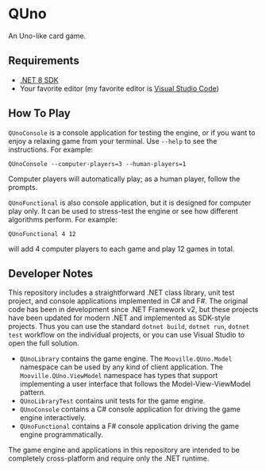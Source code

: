 # QUno

An Uno-like card game.

## Requirements

* [.NET 8 SDK](https://dotnet.microsoft.com/download)
* Your favorite editor (my favorite editor is [Visual Studio Code](https://code.visualstudio.com/))

## How To Play

`QUnoConsole` is a console application for testing the engine, or if you want to 
enjoy a relaxing game from your terminal. Use `--help` to see the instructions. For example:
```
QUnoConsole --computer-players=3 --human-players=1
```
Computer players will automatically play; as a human player, follow the prompts.

`QUnoFunctional` is also console application, but it is designed for computer play only. It can 
be used to stress-test the engine or see how different algorithms perform. For example:
```
QUnoFunctional 4 12
```
will add 4 computer players to each game and play 12 games in total.

## Developer Notes

This repository includes a straightforward .NET class library, unit test project, and 
console applications implemented in C# and F#. The original code has been in 
development since .NET Framework v2, but these projects have been updated for modern .NET 
and implemented as SDK-style projects. Thus you can use the standard `dotnet build`, 
`dotnet run`, `dotnet test` workflow on the individual projects, or you can use 
Visual Studio to open the full solution.

* `QUnoLibrary` contains the game engine. The `Mooville.QUno.Model` namespace can be used 
by any kind of client application. The `Mooville.QUno.ViewModel` namespace has types that 
support implementing a user interface that follows the Model-View-ViewModel pattern.
* `QUnoLibraryTest` contains unit tests for the game engine.
* `QUnoConsole` contains a C# console application for driving the game engine interactively.
* `QUnoFunctional` contains a F# console application driving the game engine programmatically.

The game engine and applications in this repository are intended to be completely cross-platform 
and require only the .NET runtime.
